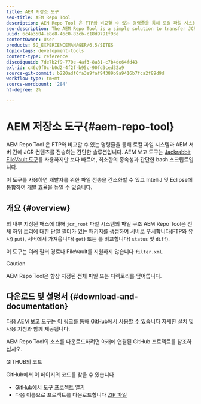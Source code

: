 ```yaml
---
title: AEM 저장소 도구
seo-title: AEM Repo Tool
description: AEM Repo Tool 은 FTP와 비교할 수 있는 명령줄을 통해 로컬 파일 시스템과 AEM 서버 간에 JCR 컨텐츠를 전송하는 간단한 솔루션입니다. AEM Repo Tool은 Jackrabbit FileVault 도구와 유사하지만 더 빨라지고, 최소한의 종속성과 간단한 Bash 스크립트입니다.
seo-description: The AEM Repo Tool is a simple solution to transfer JCR content between your local filesystem and the AEM server via the command line comparable to FTP. The AEM Repo Tool is similar to the Jackrabbit FileVault tool, but is faster, has minimal dependencies, and is a simple bash script.
uuid: 6c4a3504-e8e8-46c0-83cb-c18d9791f93e
contentOwner: User
products: SG_EXPERIENCEMANAGER/6.5/SITES
topic-tags: development-tools
content-type: reference
discoiquuid: 7de7b2f9-770e-4af3-8a31-c7b4de64fd43
exl-id: c46c9f0c-b0d2-4f2f-b95c-90fd3ced32a9
source-git-commit: b220adf6fa3e9faf94389b9a9416b7fca2f89d9d
workflow-type: tm+mt
source-wordcount: '284'
ht-degree: 2%

---
```


# AEM 저장소 도구{#aem-repo-tool}

AEM Repo Tool 은 FTP와 비교할 수 있는 명령줄을 통해 로컬 파일 시스템과 AEM 서버 간에 JCR 컨텐츠를 전송하는 간단한 솔루션입니다. AEM 보고 도구는 [Jackrabbit FileVault 도구](/help/sites-developing/ht-vlttool.md)를 사용하지만 보다 빠르며, 최소한의 종속성과 간단한 bash 스크립트입니다.

이 도구를 사용하면 개발자를 위한 파일 전송을 간소화할 수 있고 IntelliJ 및 Eclipse에 통합하여 개발 효율을 높일 수 있습니다.

## 개요 {#overview}

의 내부 지정된 패스에 대해 `jcr_root` 파일 시스템의 파일 구조 AEM Repo Tool은 전체 하위 트리에 대한 단일 필터가 있는 패키지를 생성하여 서버로 푸시합니다(FTP와 유사) `put`), 서버에서 가져옵니다( `get`) 또는 를 비교합니다( `status` 및 `diff`).

이 도구는 여러 필터 경로나 FileVault를 지원하지 않습니다 `filter.xml`.

>[!CAUTION]
>
>AEM Repo Tool은 항상 지정된 전체 파일 또는 디렉토리를 덮어씁니다.

## 다운로드 및 설명서 {#download-and-documentation}

다음 [AEM 보고 도구는 이 링크를 통해 GitHub에서 사용할 수 있습니다](https://github.com/Adobe-Marketing-Cloud/tools/tree/master/repo) 자세한 설치 및 사용 지침과 함께 제공됩니다.

AEM Repo Tool의 소스를 다운로드하려면 아래에 연결된 GitHub 프로젝트를 참조하십시오.

GITHUB의 코드

GitHub에서 이 페이지의 코드를 찾을 수 있습니다

* [GitHub에서 도구 프로젝트 열기](https://github.com/Adobe-Marketing-Cloud/tools)
* 다음 이름으로 프로젝트를 다운로드합니다 [ZIP 파일](https://github.com/Adobe-Marketing-Cloud/tools/archive/master.zip)
